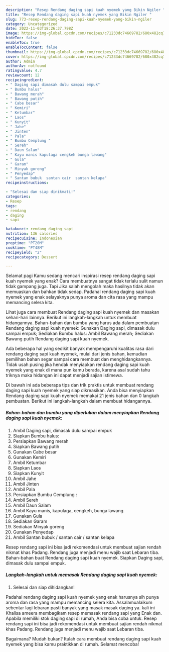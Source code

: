 ```yaml
---
description: "Resep Rendang daging sapi kuah nyemek yang Bikin Ngiler "
title: "Resep Rendang daging sapi kuah nyemek yang Bikin Ngiler "
slug: 773-resep-rendang-daging-sapi-kuah-nyemek-yang-bikin-ngiler
category: Uncategorized
date: 2022-11-03T18:26:37.798Z
image: https://img-global.cpcdn.com/recipes/c71233dc74669782/680x482cq70/rendang-daging-sapi-kuah-nyemek-foto-resep-utama.jpg
hideToc: false
enableToc: true
enableTocContent: false
thumbnail: https://img-global.cpcdn.com/recipes/c71233dc74669782/680x482cq70/rendang-daging-sapi-kuah-nyemek-foto-resep-utama.jpg
cover: https://img-global.cpcdn.com/recipes/c71233dc74669782/680x482cq70/rendang-daging-sapi-kuah-nyemek-foto-resep-utama.jpg
author: Admin
authorAv: notfound
ratingvalue: 4.7
reviewcount: 12
recipeingredient:
- " Daging sapi dimasak dulu sampai empuk"
- " Bumbu halus"
- " Bawang merah"
- " Bawang putih"
- " Cabe besar"
- " Kemiri"
- " Ketumbar"
- " Laos"
- " Kunyit"
- " Jahe"
- " Jinten"
- " Pala"
- " Bumbu Cemplung "
- " Sereh"
- " Daun Salam"
- " Kayu manis kapulaga cengkeh bunga lawang"
- " Gula"
- " Garam"
- " Minyak goreng"
- " Penyedap"
- " Santan bubuk  santan cair  santan kelapa"
recipeinstructions:

- "Selesai dan siap dinikmati!"
categories:
- Resep
tags:
- rendang
- daging
- sapi

katakunci: rendang daging sapi 
nutrition: 136 calories
recipecuisine: Indonesian
preptime: "PT20M"
cooktime: "PT48M"
recipeyield: "2"
recipecategory: Dessert

---
```



Selamat pagi Kamu sedang mencari inspirasi resep rendang daging sapi kuah nyemek yang enak? Cara membuatnya sangat tidak terlalu sulit namun tidak gampang juga. Tapi Jika salah mengolah maka hasilnya tidak akan memuaskan dan bahkan tidak sedap. Padahal rendang daging sapi kuah nyemek yang enak selayaknya punya aroma dan cita rasa yang mampu memancing selera kita.


Lihat juga cara membuat Rendang daging sapi kuah nyemek dan masakan sehari-hari lainnya. Berikut ini langkah-langkah untuk membuat hidangannya. Bahan-bahan dan bumbu yang harus ada dalam pembuatan Rendang daging sapi kuah nyemek: Gunakan Daging sapi, dimasak dulu sampai empuk; Sediakan Bumbu halus: Ambil Bawang merah; Sediakan Bawang putih Rendang daging sapi kuah nyemek.

Ada beberapa hal yang sedikit banyak mempengaruhi kualitas rasa dari rendang daging sapi kuah nyemek, mulai dari jenis bahan, kemudian pemilihan bahan segar sampai cara membuat dan menghidangkannya. Tidak usah pusing jika hendak menyiapkan rendang daging sapi kuah nyemek yang enak di mana pun kamu berada, karena asal sudah tahu triknya maka hidangan ini dapat menjadi sajian istimewa.


Di bawah ini ada beberapa tips dan trik praktis untuk membuat rendang daging sapi kuah nyemek yang siap dikreasikan. Anda bisa menyiapkan Rendang daging sapi kuah nyemek memakai 21 jenis bahan dan 0 langkah pembuatan. Berikut ini langkah-langkah dalam membuat hidangannya.

<!--inarticleads1-->

##### Bahan-bahan dan bumbu yang diperlukan dalam menyiapkan Rendang daging sapi kuah nyemek:

1. Ambil  Daging sapi, dimasak dulu sampai empuk
1. Siapkan  Bumbu halus:
1. Persiapkan  Bawang merah
1. Siapkan  Bawang putih
1. Gunakan  Cabe besar
1. Gunakan  Kemiri
1. Ambil  Ketumbar
1. Siapkan  Laos
1. Siapkan  Kunyit
1. Ambil  Jahe
1. Ambil  Jinten
1. Ambil  Pala
1. Persiapkan  Bumbu Cemplung :
1. Ambil  Sereh
1. Ambil  Daun Salam
1. Ambil  Kayu manis, kapulaga, cengkeh, bunga lawang
1. Gunakan  Gula
1. Sediakan  Garam
1. Sediakan  Minyak goreng
1. Gunakan  Penyedap
1. Ambil  Santan bubuk / santan cair / santan kelapa


Resep rendang sapi ini bisa jadi rekomendasi untuk membuat sajian rendah nikmat khas Padang. Rendang juga menjadi menu wajib saat Lebaran tiba. Bahan-bahan buat Rendang daging sapi kuah nyemek. Siapkan Daging sapi, dimasak dulu sampai empuk. 

<!--inarticleads2-->

##### Langkah-langkah untuk memasak Rendang daging sapi kuah nyemek:


1. Selesai dan siap dihidangkan!

Padahal rendang daging sapi kuah nyemek yang enak harusnya sih punya aroma dan rasa yang mampu memancing selera kita. Assalamualaikum sebentar lagi lebaran pasti banyak yang masak masak daging ya. kali ini Khalisa ameera membagikam resep memasak rendang sapi yang Enak dan. Apabila memiliki stok daging sapi di rumah, Anda bisa coba untuk. Resep rendang sapi ini bisa jadi rekomendasi untuk membuat sajian rendah nikmat khas Padang. Rendang juga menjadi menu wajib saat Lebaran tiba. 

Bagaimana? Mudah bukan? Itulah cara membuat rendang daging sapi kuah nyemek yang bisa kamu praktikkan di rumah. Selamat mencoba!
